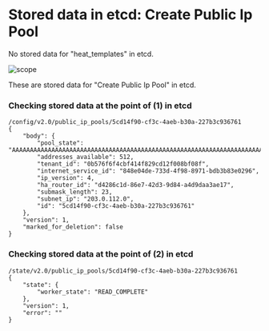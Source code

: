 # Stored data in etcd: Create Public Ip Pool

No stored data for "heat_templates" in etcd.

![scope](../../images/esi_interface.011.png)

These are stored data for "Create Public Ip Pool" in etcd.

### Checking stored data at the point of (1) in etcd

```
/config/v2.0/public_ip_pools/5cd14f90-cf3c-4aeb-b30a-227b3c936761
{
    "body": {
        "pool_state": "AAAAAAAAAAAAAAAAAAAAAAAAAAAAAAAAAAAAAAAAAAAAAAAAAAAAAAAAAAAAAAAAAAAAAAAAAAAAAAAAAAAAAAAAAAAAAAAAAAAAAAAAAAAAAAAAAAAAAAAAAAAAAAAAAAAAAAAAAAAAAAAAAAAAAAAAAAAAAAAAAAAAAAAAAAAAAAAAAAAAAAAAAAAAAAAAAAAAAAAAAAAAAAAAAAAAAAAAAAAAAAAAAAAAAAAAAAAAAAAAAAAAAAAAAAAAAAAAAAAAAAAAAAAAAAAAAAAAAAAAAAAAAAAAAAAAAAAAAAAAAAAAAAAAAAAAAAAAAAAAAAAAAAAAAAAAAAAAAAAAAA==", 
        "addresses_available": 512, 
        "tenant_id": "0b576f6f4cbf414f829cd12f008bf08f", 
        "internet_service_id": "848e04de-733d-4f98-8971-bdb3b83e0296", 
        "ip_version": 4, 
        "ha_router_id": "d4286c1d-86e7-42d3-9d84-a4d9daa3ae17", 
        "submask_length": 23, 
        "subnet_ip": "203.0.112.0", 
        "id": "5cd14f90-cf3c-4aeb-b30a-227b3c936761"
    }, 
    "version": 1, 
    "marked_for_deletion": false
}
```

### Checking stored data at the point of (2) in etcd

```
/state/v2.0/public_ip_pools/5cd14f90-cf3c-4aeb-b30a-227b3c936761
{
    "state": {
        "worker_state": "READ_COMPLETE"
    }, 
    "version": 1, 
    "error": ""
}
```
